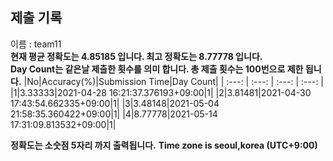 


  
## 제출 기록  
이름 : team11  
**현재 평균 정확도는 4.85185 입니다. 최고 정확도는 8.77778 입니다.**  
**Day Count는 같은날 제출한 횟수를 의미 합니다. 총 제출 횟수는 100번으로 제한 됩니다.**
|No|Accuracy(%)|Submission Time|Day Count|
| :---: | :---: | :---: | :---: |
|1|3.33333|2021-04-28 16:21:37.376193+09:00|1|
|2|3.81481|2021-04-30 17:43:54.662335+09:00|1|
|3|3.48148|2021-05-04 21:58:35.360422+09:00|1|
|4|8.77778|2021-05-14 17:31:09.813532+09:00|1|


**정확도는 소숫점 5자리 까지 출력됩니다.**
**Time zone is seoul,korea (UTC+9:00)**
